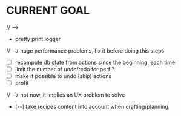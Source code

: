 CURRENT GOAL
============


// -->
- pretty print logger

// --> huge performance problems, fix it before doing this steps
- [  ] recompute db state from actions since the beginning, each time
- [  ] limit the number of undo/redo for perf ?
- [  ] make it possible to undo (skip) actions
- [  ] profit

//  --> not now, it implies an UX problem to solve
- [--] take recipes content into account when crafting/planning
